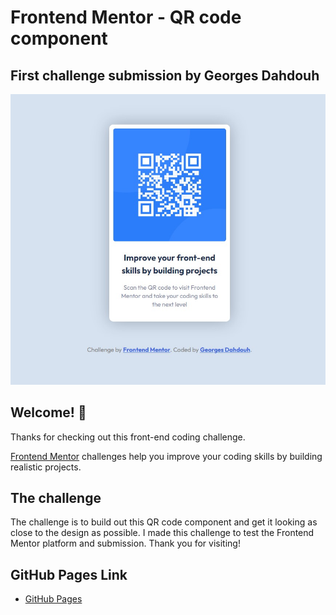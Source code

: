 # Frontend Mentor - QR code component

## First challenge submission by Georges Dahdouh

![My challenge submission preview](./images/screenshot.jpg)

## Welcome! 👋

Thanks for checking out this front-end coding challenge.

[Frontend Mentor](https://www.frontendmentor.io) challenges help you improve your coding skills by building realistic projects.

## The challenge

The challenge is to build out this QR code component and get it looking as close to the design as possible.
I made this challenge to test the Frontend Mentor platform and submission.
Thank you for visiting!

## GitHub Pages Link

- [GitHub Pages](https://sergeod9.github.io/QR-code-card/)
